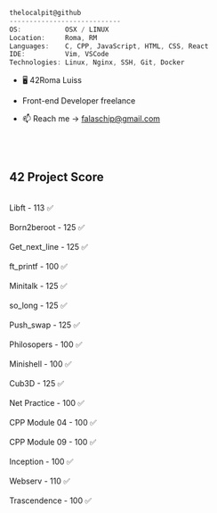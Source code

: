 

```csharp
thelocalpit@github
----------------------------
OS:           OSX / LINUX
Location:     Roma, RM
Languages:    C, CPP, JavaScript, HTML, CSS, React
IDE:          Vim, VSCode
Technologies: Linux, Nginx, SSH, Git, Docker
```

- 🖥 42Roma Luiss
- Front-end Developer freelance
- 📫 Reach me -> falaschip@gmail.com


  <div align="center">
 <br></br>
 <h2> 42 Project Score </h2>
 <br>Libft - 113 ✅ </br>
 <br>Born2beroot - 125 ✅ </br>
 <br>Get_next_line - 125 ✅ </br>
 <br>ft_printf - 100 ✅ </br>
 <br>Minitalk - 125 ✅ </br>
 <br>so_long - 125 ✅ </br>
 <br>Push_swap - 125 ✅ </br>
 <br>Philosopers - 100 ✅ </br>
 <br>Minishell - 100 ✅ </br>
 <br>Cub3D - 125 ✅ </br>
 <br>Net Practice - 100 ✅ </br>
 <br>CPP Module 04 - 100 ✅ </br>
 <br>CPP Module 09 - 100 ✅ </br>
 <br>Inception - 100 ✅ </br>
 <br>Webserv - 110 ✅ </br>
 <br>Trascendence - 100 ✅ </br>
</div>

